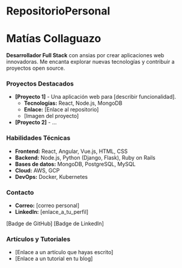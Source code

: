 # RepositorioPersonal
# **Matías Collaguazo**

**Desarrollador Full Stack** con ansias por crear aplicaciones web innovadoras. Me encanta explorar nuevas tecnologías y contribuir a proyectos open source.

### **Proyectos Destacados**

* **[Proyecto 1]** - Una aplicación web para [describir funcionalidad].
  * **Tecnologías:** React, Node.js, MongoDB
  * **Enlace:** [Enlace al repositorio]
  * [Imagen del proyecto]
* **[Proyecto 2]** - ...

### **Habilidades Técnicas**

* **Frontend:** React, Angular, Vue.js, HTML, CSS
* **Backend:** Node.js, Python (Django, Flask), Ruby on Rails
* **Bases de datos:** MongoDB, PostgreSQL, MySQL
* **Cloud:** AWS, GCP
* **DevOps:** Docker, Kubernetes

### **Contacto**
* **Correo:** [correo personal]
* **LinkedIn:** [enlace_a_tu_perfil]

[Badge de GitHub] [Badge de LinkedIn]

### **Artículos y Tutoriales**
* [Enlace a un artículo que hayas escrito]
* [Enlace a un tutorial en tu blog]
